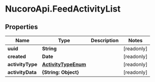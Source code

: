 # NucoroApi.FeedActivityList

## Properties

Name | Type | Description | Notes
------------ | ------------- | ------------- | -------------
**uuid** | **String** |  | [readonly] 
**created** | **Date** |  | [readonly] 
**activityType** | [**ActivityTypeEnum**](ActivityTypeEnum.md) |  | [readonly] 
**activityData** | **{String: Object}** |  | [readonly] 


